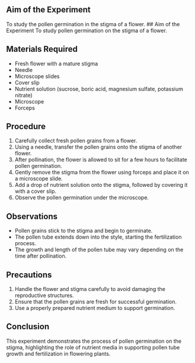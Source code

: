## Aim of the Experiment 
To study the pollen germination in the stigma of a flower. ## Aim of the Experiment
To study pollen germination on the stigma of a flower.

## Materials Required
- Fresh flower with a mature stigma
- Needle
- Microscope slides
- Cover slip
- Nutrient solution (sucrose, boric acid, magnesium sulfate, potassium nitrate)
- Microscope
- Forceps

## Procedure
1. Carefully collect fresh pollen grains from a flower.
2. Using a needle, transfer the pollen grains onto the stigma of another flower.
3. After pollination, the flower is allowed to sit for a few hours to facilitate pollen germination.
4. Gently remove the stigma from the flower using forceps and place it on a microscope slide.
5. Add a drop of nutrient solution onto the stigma, followed by covering it with a cover slip.
6. Observe the pollen germination under the microscope.

## Observations
- Pollen grains stick to the stigma and begin to germinate.
- The pollen tube extends down into the style, starting the fertilization process.
- The growth and length of the pollen tube may vary depending on the time after pollination.

## Precautions
1. Handle the flower and stigma carefully to avoid damaging the reproductive structures.
2. Ensure that the pollen grains are fresh for successful germination.
3. Use a properly prepared nutrient medium to support germination.

## Conclusion
This experiment demonstrates the process of pollen germination on the stigma, highlighting the role of nutrient media in supporting pollen tube growth and fertilization in flowering plants.